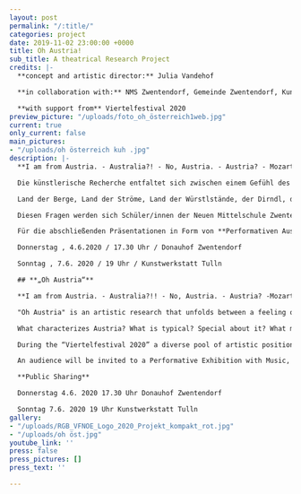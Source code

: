 ```yaml
---
layout: post
permalink: "/:title/"
categories: project
date: 2019-11-02 23:00:00 +0000
title: Oh Austria!
sub_title: A theatrical Research Project
credits: |-
  **concept and artistic director:** Julia Vandehof

  **in collaboration with:** NMS Zwentendorf, Gemeinde Zwentendorf, Kunstwerkstatt Tulln, artists from Tulln

  **with support from** Viertelfestival 2020
preview_picture: "/uploads/foto_oh_österreich1web.jpg"
current: true
only_current: false
main_pictures:
- "/uploads/oh österreich kuh .jpg"
description: |-
  **I am from Austria. - Australia?! - No, Austria. - Austria? - Mozart...Schnitzel... .... Sound of Music?? - Ohhhh...AUSTRIA!**

  Die künstlerische Recherche entfaltet sich zwischen einem Gefühl des Heimwehs, der Heimatliebe und der kritischen Auseinandersetzung mit der „Identität“ Österreichs und des Begriffes „Home“ (Heimat, zu Hause, Haus). Durch einen persönlichen Zugang wird eine kritische Auseinandersetzung mit Humor und Tiefgang hervorgerufen, die abseits von populistischen Kampfansagen passiert.

  Land der Berge, Land der Ströme, Land der Würstlstände, der Dirndl, der Kaffeehaus-Kultur, des Walzers und des Jodelns. Und bitte nicht den Gugelhupf vergessen. Aber was, wenn ich weder Jodeln kann, noch Schnitzel mag und das hier trotzdem meine sogenannte Heimat ist? Was macht Österreich aus? Was ist das Typische? Besondere? Was macht es zu meiner Heimat? Meinem zu Hause? Und was bedeutet dieser gern verwendete Heimat-Begriff jetzt eigentlich wirklich? Was ist Heimat?

  Diesen Fragen werden sich Schüler/innen der Neuen Mittelschule Zwentendorf und Künstler/innen aus dem Tullnerfeld in kreativer Form annähern und dazu verschiedene künstlerische Positionen kreieren.

  Für die abschließenden Präsentationen in Form von **Performativen Ausstellungen mit Theater, Live-Musik und Poesie wird das Publikum eingeladen, um den unterschiedlichen Entwürfen zu begegnen.**

  Donnerstag , 4.6.2020 / 17.30 Uhr / Donauhof Zwentendorf

  Sonntag , 7.6. 2020 / 19 Uhr / Kunstwerkstatt Tulln

  ## **„Oh Austria“**

  **I am from Austria. - Australia?!! - No, Austria. - Austria? -Mozart... Schnitzel... .... Sound of Music?? - Ohhhh...AUSTRIA!**

  "Oh Austria" is an artistic research that unfolds between a feeling of homesickness, homeland love and the critical discussion about the "identity" of Austria and the term "home”.

  What characterizes Austria? What is typical? Special about it? What makes it my home? What makes it feel my home? And what does this popular term “Home” actually really mean?

  During the “Viertelfestival 2020” a diverse pool of artistic positions will be developed in several research workshops.

  An audience will be invited to a Performative Exhibition with Music, Theatre, Performances, and Installation to encounter the individual artistic approaches.

  **Public Sharing**

  Donnerstag 4.6. 2020 17.30 Uhr Donauhof Zwentendorf

  Sonntag 7.6. 2020 19 Uhr Kunstwerkstatt Tulln
gallery:
- "/uploads/RGB_VFNOE_Logo_2020_Projekt_kompakt_rot.jpg"
- "/uploads/oh öst.jpg"
youtube_link: ''
press: false
press_pictures: []
press_text: ''

---
```


